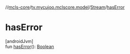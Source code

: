 //[mcls-core](../../../index.md)/[tv.mycujoo.mclscore.model](../index.md)/[Stream](index.md)/[hasError](has-error.md)

# hasError

[androidJvm]\
fun [hasError](has-error.md)(): [Boolean](https://kotlinlang.org/api/latest/jvm/stdlib/kotlin/-boolean/index.html)
